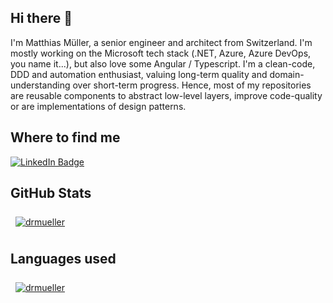 ## Hi there 👋

I'm Matthias Müller, a senior engineer and architect from Switzerland. I'm mostly working on the Microsoft tech stack (.NET, Azure, Azure DevOps, you name it...), but also love some Angular / Typescript.
I'm a clean-code, DDD and automation enthusiast, valuing long-term quality and domain-understanding over short-term progress.
Hence, most of my repositories are reusable components to abstract low-level layers, improve code-quality or are implementations of design patterns.

## Where to find me

[![LinkedIn Badge](https://img.shields.io/badge/LinkedIn-Profile-informational?style=flat&logo=linkedin&logoColor=white&color=0D76A8)](https://www.linkedin.com/in/mueller-matthias/)

## GitHub Stats

<a href="https://github.com/drmueller">
  <img align="center" style="margin:0.5rem" src="https://github-readme-stats.vercel.app/api?username=drmueller&show_icons=true&line_height=27&count_private=true&theme=dark" alt="drmueller" />
</a>

## Languages used

<a href="https://github.com/drmueller">
  <img align="center" style="margin:0.5rem" src="https://github-readme-stats.vercel.app/api/top-langs/?username=drmueller&layout=compact&hide=html&theme=dark" alt="drmueller" />
</a>
